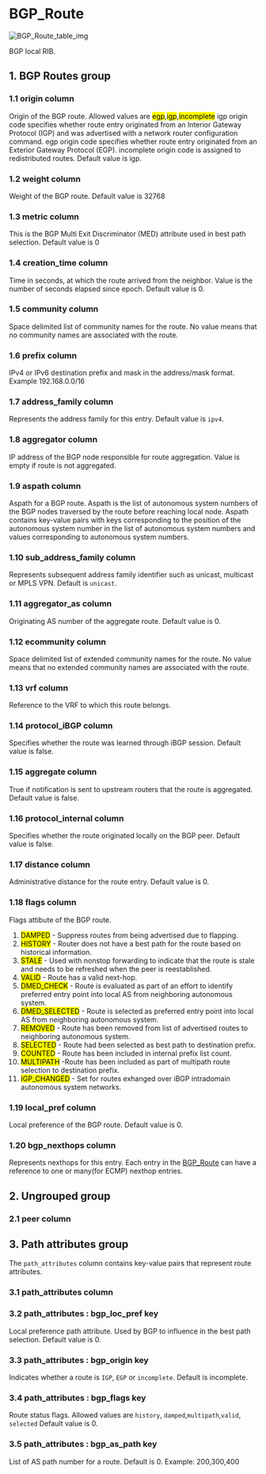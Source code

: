 # BGP_Route

![BGP_Route_table_img](http://www.plantuml.com/plantuml/img/0H01x_v0StHXSdHrRMmAS65ZQs5dPI0YKczlT21KOM9iPNCY87iAOsnXStCWGaTGNr9lTNHb2dqAT6zdPNHePN8WUmfZR65pSo12Hr1VJcLuT6XlS0fZR65pSo1MKaOAVGf2Hr1VKczrT6KWBMGjFY12Hr1VJcLuT6XlS0f2Hr1VKczrT6KWBMGjFY1MKaOAQ6baPI1ZQN9ZR6KAQ6baPI1jPMrYPN9p2cnbPsLkP21oQMTeT0fZRsvqQMvrRtCWR6bkPI0j83nYFdDqSczkPpmlOZuWScLcPN9bRcDb2cHlT7HbP21iQMvb82qWF6a-TsLXQpmlQJuWScLcPN9bRcDb2cLkP6nbPsLkP0f0PMvaTMri)

BGP local RIB.

## 1. BGP Routes group

### 1.1 origin column

Origin of the BGP route. Allowed values are
<mark>egp</mark>,<mark>igp</mark>,<mark>incomplete</mark> igp origin code
specifies whether route entry originated from an Interior Gateway Protocol (IGP)
and was advertised with a network router configuration command. egp origin code
specifies whether route entry originated from an Exterior Gateway Protocol
(EGP). incomplete origin code is assigned to redistributed routes. Default value
is igp.

### 1.2 weight column

Weight of the BGP route. Default value is 32768

### 1.3 metric column

This is the BGP Multi Exit Discriminator (MED) attribute used in best path
selection. Default value is 0

### 1.4 creation_time column

Time in seconds, at which the route arrived from the neighbor. Value is the
number of seconds elapsed since epoch. Default value is 0.

### 1.5 community column

Space delimited list of community names for the route. No value means that no
community names are associated with the route.

### 1.6 prefix column

IPv4 or IPv6 destination prefix and mask in the address/mask format. Example
192.168.0.0/16

### 1.7 address_family column

Represents the address family for this entry. Default value is `ipv4`.

### 1.8 aggregator column

IP address of the BGP node responsible for route aggregation. Value is empty if
route is not aggregated.

### 1.9 aspath column

Aspath for a BGP route. Aspath is the list of autonomous system numbers of the
BGP nodes traversed by the route before reaching local node. Aspath contains
key-value pairs with keys corresponding to the position of the autonomous system
number in the list of autonomous system numbers and values corresponding to
autonomous system numbers.

### 1.10 sub_address_family column

Represents subsequent address family identifier such as unicast, multicast or
MPLS VPN. Default is `unicast`.

### 1.11 aggregator_as column

Originating AS number of the aggregate route. Default value is 0.

### 1.12 ecommunity column

Space delimited list of extended community names for the route. No value means
that no extended community names are associated with the route.

### 1.13 vrf column

Reference to the VRF to which this route belongs.

### 1.14 protocol_iBGP column

Specifies whether the route was learned through iBGP session. Default value is
false.

### 1.15 aggregate column

True if notification is sent to upstream routers that the route is aggregated.
Default value is false.

### 1.16 protocol_internal column

Specifies whether the route originated locally on the BGP peer. Default value is
false.

### 1.17 distance column

Administrative distance for the route entry. Default value is 0.

### 1.18 flags column

Flags attibute of the BGP route.

1. <mark>DAMPED</mark> - Suppress routes from being advertised due to flapping.
1. <mark>HISTORY</mark> - Router does not have a best path for the route based
on historical information.
1. <mark>STALE</mark> - Used with nonstop forwarding to indicate that the route
is stale and needs to be refreshed when the peer is reestablished.
1. <mark>VALID</mark> - Route has a valid next-hop.
1. <mark>DMED_CHECK</mark> - Route is evaluated as part of an effort to identify
preferred entry point into local AS from neighboring autonomous system.
1. <mark>DMED_SELECTED</mark> - Route is selected as preferred entry point into
local AS from neighboring autonomous system.
1. <mark>REMOVED</mark> - Route has been removed from list of advertised routes
to neighboring autonomous system.
1. <mark>SELECTED</mark> - Route had been selected as best path to destination
prefix.
1. <mark>COUNTED</mark> - Route has been included in internal prefix list count.
1. <mark>MULTIPATH</mark> -Route has been included as part of multipath route
selection to destination prefix.
1. <mark>IGP_CHANGED</mark> - Set for routes exhanged over iBGP intradomain
autonomous system networks.

### 1.19 local_pref column

Local preference of the BGP route. Default value is 0.

### 1.20 bgp_nexthops column

Represents nexthops for this entry. Each entry in the [BGP_Route](bgp_route.html) can
have a reference to one or many(for ECMP) nexthop entries.

## 2. Ungrouped group

### 2.1 peer column

## 3. Path attributes group

The `path_attributes` column contains key-value pairs that represent route
attributes.

### 3.1 path_attributes column

### 3.2 path_attributes : bgp_loc_pref key

Local preference path attribute. Used by BGP to influence in the best path
selection. Default value is 0.

### 3.3 path_attributes : bgp_origin key

Indicates whether a route is `IGP`, `EGP` or `incomplete`. Default is
incomplete.

### 3.4 path_attributes : bgp_flags key

Route status flags. Allowed values are `history`, `damped`,`multipath`,`valid`,
`selected` Default value is 0.

### 3.5 path_attributes : bgp_as_path key

List of AS path number for a route. Default is 0. Example: 200,300,400


